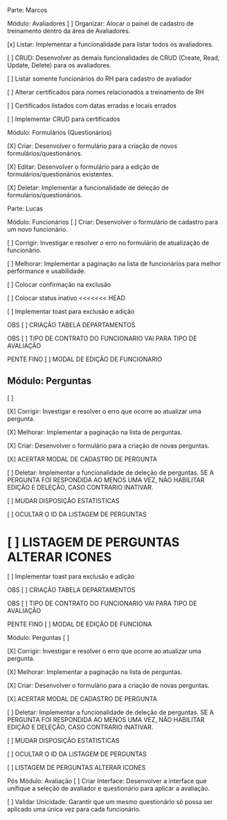 Parte: Marcos

Módulo: Avaliadores
[ ] Organizar: Alocar o painel de cadastro de treinamento dentro da área de Avaliadores.

[x] Listar: Implementar a funcionalidade para listar todos os avaliadores.

[ ] CRUD: Desenvolver as demais funcionalidades de CRUD (Create, Read, Update, Delete) para os avaliadores.

[ ] Listar somente funcionários do RH para cadastro de avaliador

[ ] Alterar certificados para nomes relacionados a treinamento de RH

[ ] Certificados listados com datas erradas e locais errados

[ ] Implementar CRUD para certificados



Módulo: Formulários (Questionários)

[X] Criar: Desenvolver o formulário para a criação de novos formulários/questionários.

[X] Editar: Desenvolver o formulário para a edição de formulários/questionários existentes.

[X] Deletar: Implementar a funcionalidade de deleção de formulários/questionários.

Parte: Lucas


Módulo: Funcionários
[ ] Criar: Desenvolver o formulário de cadastro para um novo funcionário.

[ ] Corrigir: Investigar e resolver o erro no formulário de atualização de funcionário.

[ ] Melhorar: Implementar a paginação na lista de funcionários para melhor performance e usabilidade.

[ ] Colocar confirmação na exclusão

[ ] Colocar status inativo
<<<<<<< HEAD

[ ] Implementar toast para exclusão e adição

OBS [ ] CRIAÇÃO TABELA DEPARTAMENTOS

OBS [ ] TIPO DE CONTRATO DO FUNCIONARIO VAI PARA TIPO DE AVALIAÇÃO

PENTE FINO [ ] MODAL DE EDIÇÃO DE FUNCIONARIO 

## Módulo: Perguntas
[ ]

[X] Corrigir: Investigar e resolver o erro que ocorre ao atualizar uma pergunta.

[X] Melhorar: Implementar a paginação na lista de perguntas.

[X] Criar: Desenvolver o formulário para a criação de novas perguntas.

[X] ACERTAR MODAL DE CADASTRO DE PERGUNTA

[ ] Deletar: Implementar a funcionalidade de deleção de perguntas. SE A PERGUNTA FOI RESPONDIDA AO MENOS UMA VEZ, NÃO HABILITAR EDIÇÃO E DELEÇÃO, CASO CONTRARIO INATIVAR.

[ ] MUDAR DISPOSIÇÃO ESTATISTICAS

[ ] OCULTAR O ID DA LISTAGEM DE PERGUNTAS

[ ] LISTAGEM DE PERGUNTAS ALTERAR ICONES
=======

[ ] Implementar toast para exclusão e adição

OBS [ ] CRIAÇÃO TABELA DEPARTAMENTOS

OBS [ ] TIPO DE CONTRATO DO FUNCIONARIO VAI PARA TIPO DE AVALIAÇÃO

PENTE FINO [ ] MODAL DE EDIÇÃO DE FUNCIONA

Módulo: Perguntas
[ ]

[X] Corrigir: Investigar e resolver o erro que ocorre ao atualizar uma pergunta.

[X] Melhorar: Implementar a paginação na lista de perguntas.

[X] Criar: Desenvolver o formulário para a criação de novas perguntas.

[X] ACERTAR MODAL DE CADASTRO DE PERGUNTA

[ ] Deletar: Implementar a funcionalidade de deleção de perguntas. SE A PERGUNTA FOI RESPONDIDA AO MENOS UMA VEZ, NÃO HABILITAR EDIÇÃO E DELEÇÃO, CASO CONTRARIO INATIVAR.

[ ] MUDAR DISPOSIÇÃO ESTATISTICAS

[ ] OCULTAR O ID DA LISTAGEM DE PERGUNTAS

[ ] LISTAGEM DE PERGUNTAS ALTERAR ICONES

Pós
Módulo: Avaliação
[ ] Criar Interface: Desenvolver a interface que unifique a seleção de avaliador e questionário para aplicar a avaliação.

[ ] Validar Unicidade: Garantir que um mesmo questionário só possa ser aplicado uma única vez para cada funcionário.